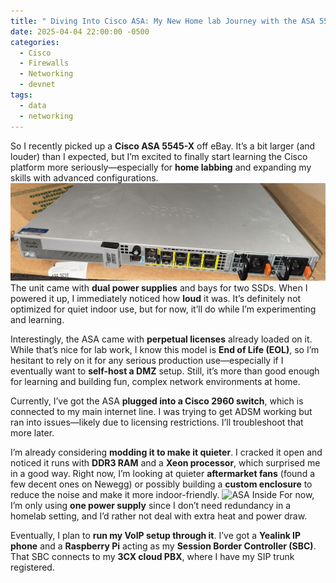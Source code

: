 ```yaml
---
title: " Diving Into Cisco ASA: My New Home lab Journey with the ASA 5545-X"
date: 2025-04-04 22:00:00 -0500
categories:
  - Cisco
  - Firewalls
  - Networking
  - devnet
tags:
  - data
  - networking
---
```

So I recently picked up a **Cisco ASA 5545-X** off eBay. It’s a bit larger (and louder) than I expected, but I’m excited to finally start learning the Cisco platform more seriously—especially for **home labbing** and expanding my skills with advanced configurations.
![ASA Front](assets/img/media/IMG_3325.jpg)
The unit came with **dual power supplies** and bays for two SSDs. When I powered it up, I immediately noticed how **loud** it was. It’s definitely not optimized for quiet indoor use, but for now, it’ll do while I’m experimenting and learning.

Interestingly, the ASA came with **perpetual licenses** already loaded on it. While that’s nice for lab work, I know this model is **End of Life (EOL)**, so I’m hesitant to rely on it for any serious production use—especially if I eventually want to **self-host a DMZ** setup. Still, it’s more than good enough for learning and building fun, complex network environments at home.

Currently, I’ve got the ASA **plugged into a Cisco 2960 switch**, which is connected to my main internet line. I was trying to get ADSM working but ran into issues—likely due to licensing restrictions. I’ll troubleshoot that more later.

I’m already considering **modding it to make it quieter**. I cracked it open and noticed it runs with **DDR3 RAM** and a **Xeon processor**, which surprised me in a good way. Right now, I’m looking at quieter **aftermarket fans** (found a few decent ones on Newegg) or possibly building a **custom enclosure** to reduce the noise and make it more indoor-friendly.
![ASA Inside](assets/img/media/IMG_3330_1.jpg)
For now, I’m only using **one power supply** since I don’t need redundancy in a homelab setting, and I’d rather not deal with extra heat and power draw.

Eventually, I plan to **run my VoIP setup through it**. I’ve got a **Yealink IP phone** and a **Raspberry Pi** acting as my **Session Border Controller (SBC)**. That SBC connects to my **3CX cloud PBX**, where I have my SIP trunk registered. 
